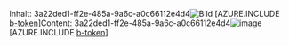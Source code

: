 <span data-ttu-id="4ef1b-101">Inhalt: 3a22ded1-ff2e-485a-9a6c-a0c66112e4d4![Bild](16e98928-0d44-4289-8f49-bb2924efb87e.png)
[AZURE.INCLUDE [b-token](670a6ecd-3d33-417f-bdf0-fa3444d4f876.md)]</span><span class="sxs-lookup"><span data-stu-id="4ef1b-101">Content: 3a22ded1-ff2e-485a-9a6c-a0c66112e4d4![image](16e98928-0d44-4289-8f49-bb2924efb87e.png)
[AZURE.INCLUDE [b-token](670a6ecd-3d33-417f-bdf0-fa3444d4f876.md)]</span></span>
